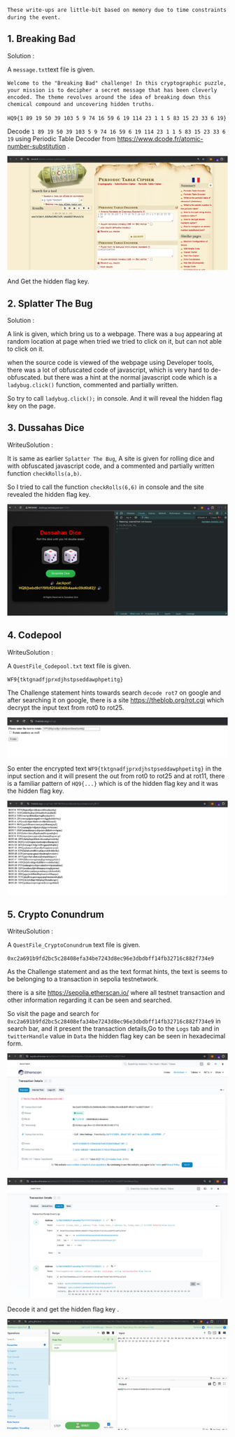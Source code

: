 ` These write-ups are little-bit based on memory due to time constraints during the event. `

## 1. Breaking Bad

Solution :

A ` message.txt `text file is given. 

```
Welcome to the "Breaking Bad" challenge! In this cryptographic puzzle, your mission is to decipher a secret message that has been cleverly encoded. The theme revolves around the idea of breaking down this chemical compound and uncovering hidden truths.

HQ9{1 89 19 50 39 103 5 9 74 16 59 6 19 114 23 1 1 5 83 15 23 33 6 19}
```

Decode  ` 1 89 19 50 39 103 5 9 74 16 59 6 19 114 23 1 1 5 83 15 23 33 6 19 ` using Periodic Table Decoder from <https://www.dcode.fr/atomic-number-substitution> .

![Breaking_Bad](../assets/TCS_Hackquest_1/breking.png)

And Get the hidden flag key.


## 2. Splatter The Bug

Solution :

A link is given, which bring us to a webpage.
There was a `bug` appearing at random location at page when tried we tried to click on it, but can not able to click on it.

when the source code is viewed of the webpage using Developer tools, there was a lot of obfuscated code of javascript, which is very hard to de-obfuscated. but there was a hint at the normal javascript code which is a `ladybug.click()` function, commented and partially written.

So try to call `ladybug.click();` in console. And it will reveal the hidden flag key on the page.


## 3. Dussahas Dice

WriteuSolution :

It is same as earlier `Splatter The Bug`, A site is given for rolling dice and with obfuscated javascript code, and a commented and partially written function `checkRolls(a,b)`.

So I tried to call the function `checkRolls(6,6)` in console and the site revealed the hidden flag key.

![dussahas_dice](../assets/TCS_Hackquest_1/dice.png)


## 4. Codepool

WriteuSolution :

A `QuestFile_Codepool.txt` text file is given.

```
WF9{tktgnadfjprxdjhstpseddawphpetitg}
```
The Challenge statement hints towards search `decode rot7` on google and after searching it on google, there is a site <https://theblob.org/rot.cgi> which decrypt the input text from rot0 to rot25.

![codepool_1](../assets/TCS_Hackquest_1/codepool_1.png)

So enter  the encrypted text `WF9{tktgnadfjprxdjhstpseddawphpetitg}` in the input section and it will present the out from rot0 to rot25 and at rot11, there is a familiar pattern of `HQ9{...}` which is of the hidden flag key and it was the hidden flag key.

![codepool_2](../assets/TCS_Hackquest_1/codepool_2.png)


## 5. Crypto Conundrum

WriteuSolution :

A `QuestFile_CryptoConundrum` text file is given.

```
0xc2a691b9fd2bc5c28408efa34be7243d8ec96e3dbdbff14fb32716c882f734e9
```

As the Challenge statement and as the text format hints, the text is seems to be belonging to a transaction in sepolia testnetwork.

there is a site <https://sepolia.etherscan.io/> where all testnet transaction and other information regarding it can be seen and searched.

So visit the page and search for `0xc2a691b9fd2bc5c28408efa34be7243d8ec96e3dbdbff14fb32716c882f734e9` in search bar, and it present the transaction details,Go to the `Logs` tab and in `twitterHandle` value in `Data` the hidden flag key can be seen in hexadecimal form.

![crypto_1](../assets/TCS_Hackquest_1/cypto_1.png)

![crypto_2](../assets/TCS_Hackquest_1/crypto_2.png)

Decode it and get the hidden flag key .

![crypto_3](../assets/TCS_Hackquest_1/crypto_3.png)